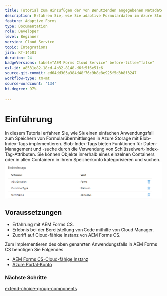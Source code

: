 ```yaml
---
title: Tutorial zum Hinzufügen der von Benutzenden angegebenen Metadaten-Tags
description: Erfahren Sie, wie Sie adaptive Formulardaten im Azure Storage-Konto speichern und von dort abrufen.
feature: Adaptive Forms
type: Documentation
role: Developer
level: Beginner
version: Cloud Service
topic: Integrations
jira: KT-14501
duration: 24
badgeVersions: label="AEM Forms Cloud Service" before-title="false"
exl-id: a8531e82-18cd-4b32-8148-d6fc5f6e51c6
source-git-commit: ed64dd303a384d48f76c9b8e8e925f5d3b8f3247
workflow-type: tm+mt
source-wordcount: '134'
ht-degree: 97%

---
```


# Einführung

In diesem Tutorial erfahren Sie, wie Sie einen einfachen Anwendungsfall zum Speichern von Formularübermittlungen in Azure Storage mit Blob-Index-Tags implementieren. Blob-Index-Tags bieten Funktionen für Daten-Management und -suche durch die Verwendung von Schlüsselwert-Index-Tag-Attributen. Sie können Objekte innerhalb eines einzelnen Containers oder in allen Containern in Ihrem Speicherkonto kategorisieren und suchen.
![blob-index-tags](assets/blob-with-index-tags.png)

## Voraussetzungen

* Erfahrung mit AEM Forms CS.
* Erlebnis bei der Bereitstellung von Code mithilfe von Cloud Manager.
* Zugriff auf Cloud-fähige Instanz von AEM Forms CS.

Zum Implementieren des oben genannten Anwendungsfalls in AEM Forms CS benötigen Sie Folgendes

* [AEM Forms CS-Cloud-fähige Instanz](https://experienceleague.adobe.com/docs/experience-manager-learn/cloud-service/forms/developing-for-cloud-service/intellij-and-aem-sync.html?lang=de#set-up-aem-author-instance)
* [Azure Portal-Konto](https://portal.azure.com/)


### Nächste Schritte

[extend-choice-group-components](./extend-choice-group-components.md)
